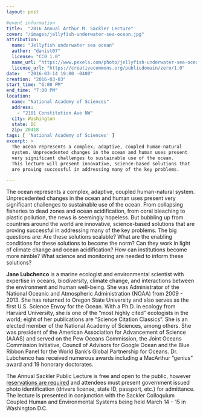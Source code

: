 ```yaml
---
layout: post

#event information
title:  "2016 Annual Arthur M. Sackler Lecture"
cover: "/images/jellyfish-underwater-sea-ocean.jpg"
attribution:
  name: "Jellyfish underwater sea ocean"
  author: "danist07"
  license: "CC0 1.0"
  name_url: "https://www.pexels.com/photo/jellyfish-underwater-sea-ocean-9694"
  license_url: "https://creativecommons.org/publicdomain/zero/1.0"
date:   "2016-03-14 19:00 -0400"
creation: "2016-03-03"
start_time: "6:00 PM"
end_time: "7:00 PM"
location:
  name: "National Academy of Sciences"
  address:
    - "2101 Constitution Ave NW"
  city: Washington
  state: DC
  zip: 20418
tags: [ 'National Academy of Sciences' ]
excerpt: >
  The ocean represents a complex, adaptive, coupled human-natural
  system. Unprecedented changes in the ocean and human uses present
  very significant challenges to sustainable use of the ocean.
  This lecture will present innovative, science-based solutions that
  are proving successful in addressing many of the key problems.

---
```


The ocean represents a complex, adaptive, coupled human-natural system.
Unprecedented changes in the ocean and human uses present very
significant challenges to sustainable use of the ocean. From collapsing
fisheries to dead zones and ocean acidification, from coral bleaching
to plastic pollution, the news is seemingly hopeless. But bubbling up
from countries around the world are innovative, science-based solutions
that are proving successful in addressing many of the key problems.
The big questions are: Are these solutions scalable? What are the
enabling conditions for these solutions to become the norm? Can they
work in light of climate change and ocean acidification? How can
institutions become more nimble? What science and monitoring are
needed to inform these solutions?

**Jane Lubchenco** is a marine ecologist and environmental scientist with
expertise in oceans, biodiversity, climate change, and interactions
between the environment and human well-being. She was Administrator
of the National Oceanic and Atmospheric Administration (NOAA)
from 2009 - 2013. She has returned to Oregon State University and also
serves as the first U.S. Science Envoy for the Ocean. With a Ph.D. in
ecology from Harvard University, she is one of the “most highly cited”
ecologists in the world; eight of her publications are “Science
Citation Classics”. She is an elected member of the National Academy
of Sciences, among others. She was president of the American
Association for Advancement of Science (AAAS) and served on the Pew
Oceans Commission, the Joint Oceans Commission Initiative, Council of
Advisors for Google Ocean and the Blue Ribbon Panel for the World
Bank’s Global Partnership for Oceans. Dr. Lubchenco has received
numerous awards including a MacArthur “genius” award and 19 honorary
doctorates.

The Annual Sackler Public Lecture is free and open to the public,
however [reservations are required](http://www.eventbrite.com/e/2016-annual-sackler-lecture-enough-with-the-doom-and-gloom-holistic-approaches-bring-hope-for-tickets-21209750936) and attendees must present government
issued photo identification (drivers license, state ID, passport, etc.)
for admittance. The lecture is presented in conjunction with the
Sackler Colloquium Coupled Human and Environmental Systems being held
March 14 - 15 in Washington D.C.

